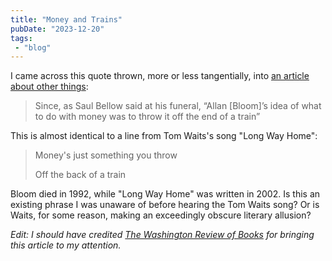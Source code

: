 ```yaml
---
title: "Money and Trains"
pubDate: "2023-12-20"
tags: 
 - "blog"
---
```


I came across this quote thrown, more or less tangentially, into [an article about other things](https://thepointmag.com/examined-life/fames-shadow/):

> Since, as Saul Bellow said at his funeral, “Allan \[Bloom\]’s idea of what to do with money was to throw it off the end of a train”

This is almost identical to a line from Tom Waits's song "Long Way Home":

> Money's just something you throw
>
> Off the back of a train

Bloom died in 1992, while "Long Way Home" was written in 2002. Is this an existing phrase I was unaware of before hearing the Tom Waits song? Or is Waits, for some reason, making an exceedingly obscure literary allusion?

_Edit: I should have credited [The Washington Review of Books](https://open.substack.com/pub/thewashingtonreviewofbooks/p/wrbdec-13-2023?r=2dxjx&utm_medium=ios) for bringing this article to my attention._
